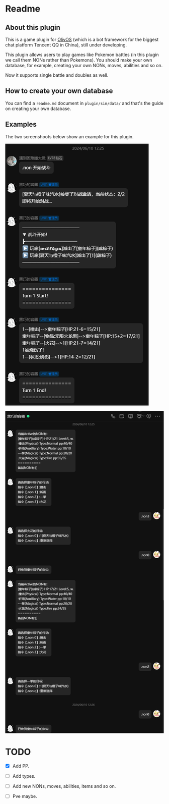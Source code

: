# Readme

## About this plugin

This is a game plugin for [OlivOS](https://github.com/OlivOS-Team/OlivOS) (which is a bot framework for the biggest chat platform Tencent QQ in China), still under developing.

This plugin allows users to play games like Pokemon battles (in this plugin we call them NONs rather than Pokemons). You should make your own database, for example, creating your own NONs, moves, abilities and so on.

Now it supports single battle and doubles as well.

## How to create your own database

You can find a `readme.md` document in `plugin/sim/data/` and that's the guide on creating your own database.

## Examples

The two screenshoots below show an example for this plugin.

![battle example](./img/battle_example.png)

![cmd example](./img/cmd_example.png)


# TODO

- [x] Add PP.
- [ ] Add types.
- [ ] Add new NONs, moves, abilities, items and so on.
- [ ] Pve maybe.

